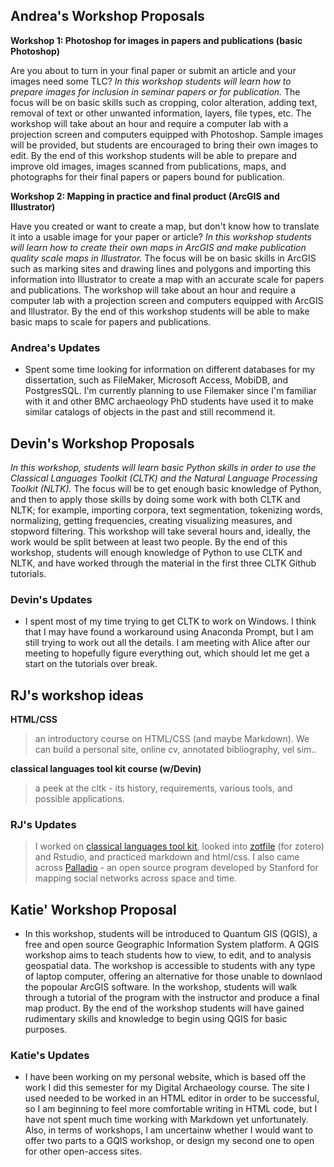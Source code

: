 ## Andrea's Workshop Proposals

**Workshop 1: Photoshop for images in papers and publications (basic Photoshop)**

Are you about to turn in your final paper or submit an article and your images need some TLC?  *In this workshop students will learn how to prepare images for inclusion in seminar papers or for publication.*  The focus will be on basic skills such as cropping, color alteration, adding text, removal of text or other unwanted information, layers, file types, etc.  The workshop will take about an hour and require a computer lab with a projection screen and computers equipped with Photoshop.  Sample images will be provided, but students are encouraged to bring their own images to edit.  By the end of this workshop students will be able to prepare and improve old images, images scanned from publications, maps, and photographs for their final papers or papers bound for publication.
	
**Workshop 2: Mapping in practice and final product (ArcGIS and Illustrator)**

Have you created or want to create a map, but don't know how to translate it into a usable image for your paper or article?  *In this workshop students will learn how to create their own maps in ArcGIS and make publication quality scale maps in Illustrator.*  The focus will be on basic skills in ArcGIS such as marking sites and drawing lines and polygons and importing this information into Illustrator to create a map with an accurate scale for papers and publications.  The workshop will take about an hour and require a computer lab with a projection screen and computers equipped with ArcGIS and Illustrator.  By the end of this workshop students will be able to make basic maps to scale for papers and publications.

### Andrea's Updates

- Spent some time looking for information on different databases for my dissertation, such as FileMaker, Microsoft Access, MobiDB, and PostgresSQL.  I'm currently planning to use Filemaker since I'm familiar with it and other BMC archaeology PhD students have used it to make similar catalogs of objects in the past and still recommend it. 

## Devin's Workshop Proposals
*In this workshop, students will learn basic Python skills in order to use the Classical Languages Toolkit (CLTK) and the Natural Language Processing Toolkit (NLTK).* The focus will be to get enough basic knowledge of Python, and then to apply those skills by doing some work with both CLTK and NLTK; for example, importing corpora, text segmentation, tokenizing words, normalizing, getting frequencies, creating visualizing measures, and stopword filtering. This workshop will take several hours and, ideally, the work would be split between at least two people. By the end of this workshop, students will enough knowledge of Python to use CLTK and NLTK, and have worked through the material in the first three CLTK Github tutorials. 

### Devin's Updates

- I spent most of my time trying to get CLTK to work on Windows. I think that I may have found a workaround using Anaconda Prompt, but I am still trying to work out all the details. I am meeting with Alice after our meeting to hopefully figure everything out, which should let me get a start on the tutorials over break.

## RJ's workshop ideas

**HTML/CSS**
>an introductory course on HTML/CSS (and maybe Markdown). We can build a personal site, online cv, annotated bibliography, vel sim..

**classical languages tool kit course (w/Devin)**
>a peek at the cltk - its history, requirements, various tools, and possible applications.


### RJ's Updates
> I worked on [classical languages tool kit](http://cltk.org), looked into [zotfile](http://zotfile.com) (for zotero) and Rstudio, and practiced markdown and html/css. I also came across [Palladio](https://hdlab.stanford.edu/palladio/) - an open source program developed by Stanford for mapping social networks across space and time. 

## Katie' Workshop Proposal

- In this workshop, students will be introduced to Quantum GIS (QGIS), a free and open source Geographic Information System platform. A QGIS workshop aims to teach students how to view, to edit, and to analysis geospatial data. The workshop is accessible to students with any type of laptop computer, offering an alternative for those unable to downlaod the popoular ArcGIS software. In the workshop, students will walk through a tutorial of the program with the instructor and produce a final map product. By the end of the workshop students will have gained rudimentary skills and knowledge to begin using QGIS for basic purposes. 

### Katie's Updates

- I have been working on my personal website, which is based off the work I did this semester for my Digital Archaeology course. The site I used needed to be worked in an HTML editor in order to be successful, so I am beginning to feel more comfortable writing in HTML code, but I have not spent much time working with Markdown yet unfortunately. Also, in terms of workshops, I am uncertainw whether I would want to offer two parts to a GQIS workshop, or design my second one to open for other open-access sites. 








